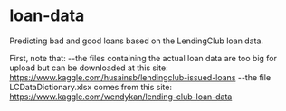 # loan-data
Predicting bad and good loans based on the LendingClub loan data. 

First, note that:
--the files containing the actual loan data are too big for upload but can be downloaded at this site: 
https://www.kaggle.com/husainsb/lendingclub-issued-loans
--the file LCDataDictionary.xlsx comes from this site: https://www.kaggle.com/wendykan/lending-club-loan-data


